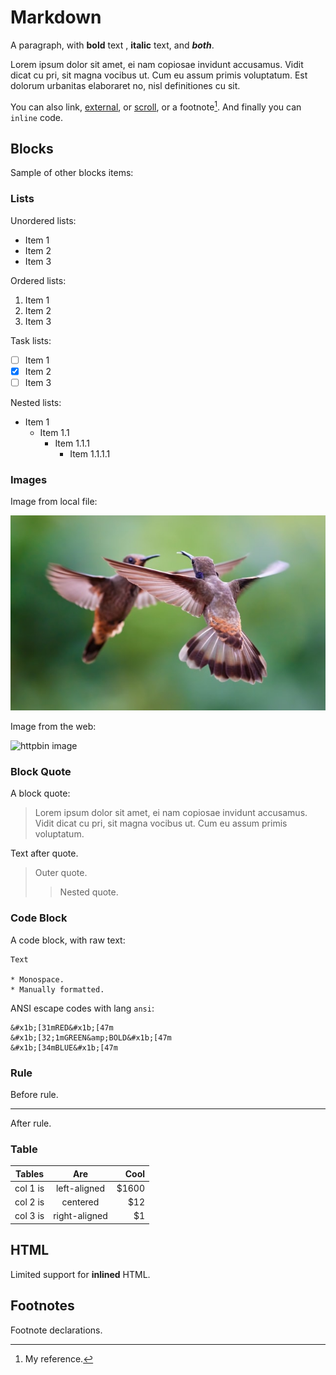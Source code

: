 # Markdown

A paragraph, with **bold** text , **italic** text, and ***both***.

Lorem ipsum dolor sit amet, ei nam copiosae invidunt accusamus. Vidit dicat cu pri, sit magna vocibus ut. Cum eu assum primis voluptatum. Est dolorum urbanitas elaboraret no, nisl definitiones cu sit.

You can also link, [external](https://httpbin.org), or [scroll](#table "Table"), or a footnote[^1]. And finally you can `inline` code.

## Blocks

Sample of other blocks items:

### Lists

Unordered lists:

* Item 1
* Item 2
* Item 3

Ordered lists:

1. Item 1
2. Item 2
3. Item 3

Task lists:

- [ ] Item 1
- [x] Item 2
- [ ] Item 3

Nested lists:

* Item 1
    * Item 1.1
        * Item 1.1.1
            * Item 1.1.1.1

### Images

Image from local file:

![two hummingbirds, flying, looking at each other](../image/zdenek-machacek-unsplash.jpg "Title text")

Image from the web:

![httpbin image](https://httpbin.org/image)

### Block Quote

A block quote:

> Lorem ipsum dolor sit amet, ei nam copiosae invidunt accusamus.
> Vidit dicat cu pri, sit magna vocibus ut. Cum eu assum primis voluptatum.

Text after quote.

> Outer quote. 
>> Nested quote.

### Code Block

A code block, with raw text:

```
Text

* Monospace.
* Manually formatted.
```

ANSI escape codes with lang `ansi`:

```ansi
&#x1b;[31mRED&#x1b;[47m
&#x1b;[32;1mGREEN&amp;BOLD&#x1b;[47m
&#x1b;[34mBLUE&#x1b;[47m
```

### Rule

Before rule. 

-------------

After rule.

### Table

| Tables   |      Are      |  Cool |
|----------|:-------------:|------:|
| col 1 is |  left-aligned | $1600 |
| col 2 is |    centered   |   $12 |
| col 3 is | right-aligned |    $1 |

## HTML

Limited support for <b>inlined</b> HTML.

## Footnotes

Footnote declarations.

[^1]: My reference.